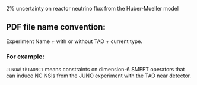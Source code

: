 
2% uncertainty on reactor neutrino flux from the Huber-Mueller model

## PDF file name convention:

Experiment Name + with or without TAO + current type.

### For example: 

`JUNOWithTAONC1` means constraints on dimension-6 SMEFT operators that can induce NC NSIs from the JUNO experiment with the TAO near detector.

